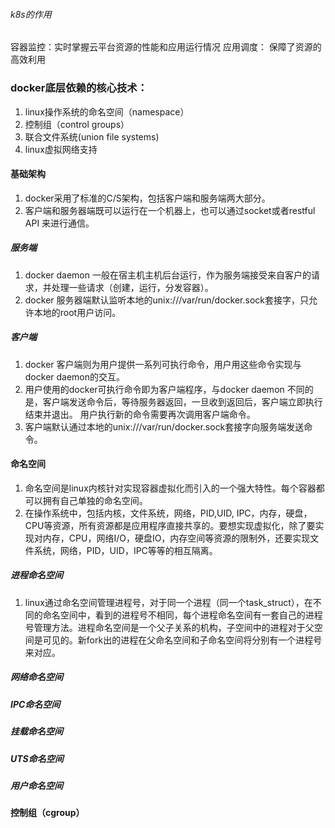 ###### k8s的作用
  容器监控：实时掌握云平台资源的性能和应用运行情况
  应用调度： 保障了资源的高效利用

### docker底层依赖的核心技术：
1. linux操作系统的命名空间（namespace）
2. 控制组（control groups）
3. 联合文件系统(union file systems)
4. linux虚拟网络支持

#### 基础架构
1. docker采用了标准的C/S架构，包括客户端和服务端两大部分。
2. 客户端和服务器端既可以运行在一个机器上，也可以通过socket或者restful API 来进行通信。

##### 服务端
1. docker daemon 一般在宿主机主机后台运行，作为服务端接受来自客户的请求，并处理一些请求（创建，运行，分发容器）。
2. docker 服务器端默认监听本地的unix:///var/run/docker.sock套接字，只允许本地的root用户访问。

##### 客户端
1. docker 客户端则为用户提供一系列可执行命令，用户用这些命令实现与docker daemon的交互。
2. 用户使用的docker可执行命令即为客户端程序，与docker daemon 不同的是，客户端发送命令后，等待服务器返回，一旦收到返回后，客户端立即执行结束并退出。
用户执行新的命令需要再次调用客户端命令。
3. 客户端默认通过本地的unix:///var/run/docker.sock套接字向服务端发送命令。

#### 命名空间
1. 命名空间是linux内核针对实现容器虚拟化而引入的一个强大特性。每个容器都可以拥有自己单独的命名空间。
2. 在操作系统中，包括内核，文件系统，网络，PID,UID, IPC，内存，硬盘，CPU等资源，所有资源都是应用程序直接共享的。要想实现虚拟化，除了要实现对内存，CPU，网络I/O，硬盘IO，内存空间等资源的限制外，还要实现文件系统，网络，PID，UID，IPC等等的相互隔离。
##### 进程命名空间
1. linux通过命名空间管理进程号，对于同一个进程（同一个task_struct），在不同的命名空间中，看到的进程号不相同，每个进程命名空间有一套自己的进程号管理方法。进程命名空间是一个父子关系的机构，子空间中的进程对于父空间是可见的。新fork出的进程在父命名空间和子命名空间将分别有一个进程号来对应。
##### 网络命名空间
##### IPC命名空间
##### 挂载命名空间
##### UTS命名空间
##### 用户命名空间
#### 控制组（cgroup）
